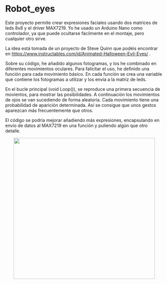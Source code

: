 # Robot_eyes

Este proyecto permite crear expresiones faciales usando dos matrices de leds 8x8 y el driver MAX7219.
Yo he usado un Arduino Nano como controlador, ya que puede ocultarse fàcilmente en el montaje, pero cualquier otro sirve.

La idea está tomada de un proyecto de Steve Quinn que podéis encontrar en https://www.instructables.com/id/Animated-Halloween-Evil-Eyes/ .

Sobre su código, he añadido algunos fotogramas, y los he combinado en diferentes movimientos oculares. Para falicitar el uso, he definido una función para cada movimiento básico. En cada función se crea una variable que contiene los fotogramas a utilizar y los envía a la matriz de leds.

En el bucle principal (void Loop()), se reproduce una primera secuencia de movientos, para mostrar las posibilidades. A continuación los movimientos de ojos se van sucediendo de forma aleatoria. Cada movimiento tiene una probabilidad de aparición determinada. Así se consigue que unos gestos aparezcan más frecuentemente que otros.

El código se podría mejorar añadiendo más expresiones, encapsulando en envío de datos al MAX7219 en una función y puliendo algún que otro detalle.

<p align="center">
  <img src="https://github.com/marcos-q/Robot_eyes/blob/master/img/robot_eyes.png" width="450"/>
</p>


